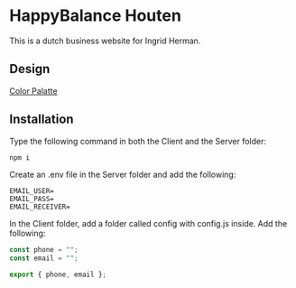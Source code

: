 # HappyBalance Houten

This is a dutch business website for Ingrid Herman.

## Design

[Color Palatte](https://colorhunt.co/palette/e7ccccede8dca5b68dc1cfa1)

## Installation

Type the following command in both the Client and the Server folder:

```bash
npm i
```

Create an .env file in the Server folder and add the following:

```env
EMAIL_USER=
EMAIL_PASS=
EMAIL_RECEIVER=
```

In the Client folder, add a folder called config with config.js inside.
Add the following:

```javascript
const phone = "";
const email = "";

export { phone, email };
```
